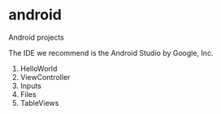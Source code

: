 # android
Android projects

The IDE we recommend is the Android Studio by Google, Inc.

1. HelloWorld
2. ViewController
3. Inputs
4. Files
5. TableViews

